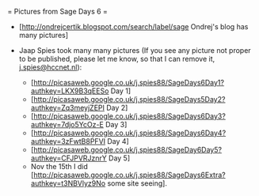 = Pictures from Sage Days 6 =

 * [http://ondrejcertik.blogspot.com/search/label/sage Ondrej's blog has many pictures]

 * Jaap Spies took many many pictures (If you see any picture not proper to be published, please let me know, so that I can remove it, j.spies@hccnet.nl):
    * [http://picasaweb.google.co.uk/j.spies88/SageDays6Day1?authkey=LKX9B3qEESo Day 1]
    * [http://picasaweb.google.co.uk/j.spies88/SageDays5Day2?authkey=Zq3meyjZEPI Day 2]
    * [http://picasaweb.google.co.uk/j.spies88/SageDays6Day3?authkey=7djo5YcOz-E Day 3]
    * [http://picasaweb.google.co.uk/j.spies88/SageDays6Day4?authkey=3zFwtB8PFVI Day 4]
    * [http://picasaweb.google.co.uk/j.spies88/SageDay6Day5?authkey=CFJPVRJznrY Day 5]
    * Nov the 15th I did [http://picasaweb.google.co.uk/j.spies88/SageDays6Extra?authkey=t3NBVlyz9No some site seeing].
